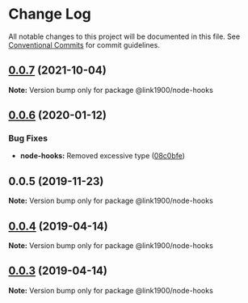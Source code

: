 # Change Log

All notable changes to this project will be documented in this file.
See [Conventional Commits](https://conventionalcommits.org) for commit guidelines.

<a name="0.0.7"></a>

## [0.0.7](https://github.com/projects/link1900/repos/link1900/compare/diff?targetBranch=refs%2Ftags%2F@link1900/node-hooks@0.0.6&sourceBranch=refs%2Ftags%2F@link1900/node-hooks@0.0.7) (2021-10-04)

**Note:** Version bump only for package @link1900/node-hooks

<a name="0.0.6"></a>

## [0.0.6](https://github.com/projects/link1900/repos/link1900/compare/diff?targetBranch=refs%2Ftags%2F@link1900/node-hooks@0.0.5&sourceBranch=refs%2Ftags%2F@link1900/node-hooks@0.0.6) (2020-01-12)

### Bug Fixes

- **node-hooks:** Removed excessive type ([08c0bfe](https://github.com/projects/link1900/repos/link1900/commits/08c0bfe))

<a name="0.0.5"></a>

## 0.0.5 (2019-11-23)

**Note:** Version bump only for package @link1900/node-hooks

<a name="0.0.4"></a>

## [0.0.4](https://github.com/projects/link1900/repos/link1900/compare/diff?targetBranch=refs%2Ftags%2F@link1900/node-hooks@0.0.3&sourceBranch=refs%2Ftags%2F@link1900/node-hooks@0.0.4) (2019-04-14)

**Note:** Version bump only for package @link1900/node-hooks

<a name="0.0.3"></a>

## [0.0.3](https://github.com/projects/link1900/repos/link1900/compare/diff?targetBranch=refs%2Ftags%2F@link1900/node-hooks@0.0.2&sourceBranch=refs%2Ftags%2F@link1900/node-hooks@0.0.3) (2019-04-14)

**Note:** Version bump only for package @link1900/node-hooks

